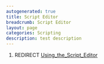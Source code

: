 ```yaml
---
autogenerated: true
title: Script Editor
breadcrumb: Script Editor
layout: page
categories: Scripting
description: test description
---
```


1.  REDIRECT [Using\_the\_Script\_Editor](Using_the_Script_Editor)


